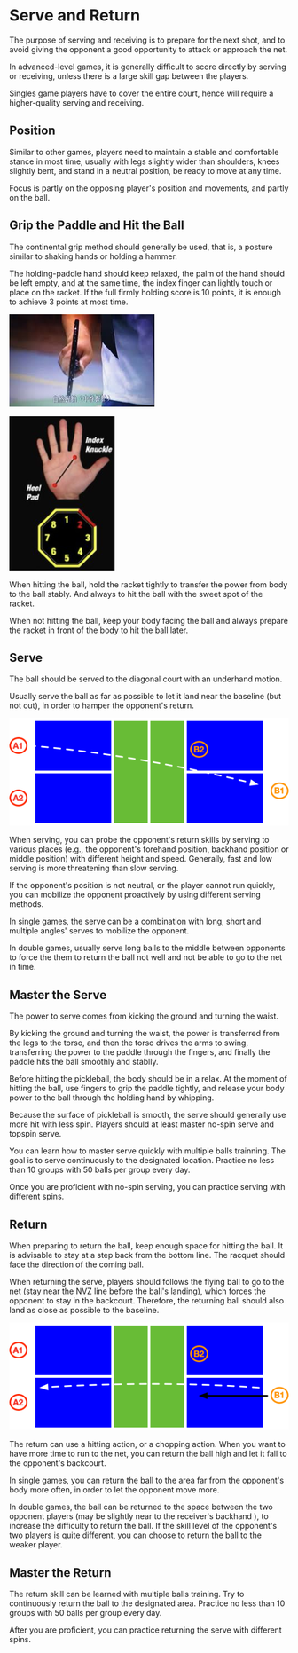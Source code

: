 # Serve and Return

The purpose of serving and receiving is to prepare for the next shot, and to avoid giving the opponent a good opportunity to attack or approach the net.

In advanced-level games, it is generally difficult to score directly by serving or receiving, unless there is a large skill gap between the players.

Singles game players have to cover the entire court, hence will require a higher-quality serving and receiving.

## Position

Similar to other games, players need to maintain a stable and comfortable stance in most time, usually with legs slightly wider than shoulders, knees slightly bent, and stand in a neutral position, be ready to move at any time. 

Focus is partly on the opposing player's position and movements, and partly on the ball.

## Grip the Paddle and Hit the Ball

The continental grip method should generally be used, that is, a posture similar to shaking hands or holding a hammer.

The holding-paddle hand should keep relaxed, the palm of the hand should be left empty, and at the same time, the index finger can lightly touch or place on the racket. If the full firmly holding score is 10 points, it is enough to achieve 3 points at most time.

![hold-paddle](_images/hold-paddle.png)

![hold-paddle-angle](_images/hold-paddle-angle.png)

When hitting the ball, hold the racket tightly to transfer the power from body to the ball stably. And always to hit the ball with the sweet spot of the racket.

When not hitting the ball, keep your body facing the ball and always prepare the racket in front of the body to hit the ball later.

## Serve

The ball should be served to the diagonal court with an underhand motion. 

Usually serve the ball as far as possible to let it land near the baseline (but not out), in order to hamper the opponent's return.

![Double Serve](_images/double-serve.png)

When serving, you can probe the opponent's return skills by serving to various places (e.g., the opponent's forehand position, backhand position or middle position) with different height and speed. Generally, fast and low serving is more threatening than slow serving.

If the opponent's position is not neutral, or the player cannot run quickly, you can mobilize the opponent proactively by using different serving methods.

In single games, the serve can be a combination with long, short and multiple angles' serves to mobilize the opponent.

In double games, usually serve long balls to the middle between opponents to force the them to return the ball not well and not be able to go to the net in time.

## Master the Serve

The power to serve comes from kicking the ground and turning the waist.

By kicking the ground and turning the waist, the power is transferred from the legs to the torso, and then the torso drives the arms to swing, transferring the power to the paddle through the fingers, and finally the paddle hits the ball smoothly and stablly.

Before hitting the pickleball, the body should be in a relax. At the moment of hitting the ball, use fingers to grip the paddle tightly, and release your body power to the ball through the holding hand by whipping.

Because the surface of pickleball is smooth, the serve should generally use more hit with less spin. Players should at least master no-spin serve and topspin serve.

You can learn how to master serve quickly with multiple balls trainning. The goal is to serve continuously to the designated location. Practice no less than 10 groups with 50 balls per group every day.

Once you are proficient with no-spin serving, you can practice serving with different spins.

## Return
When preparing to return the ball, keep enough space for hitting the ball. It is advisable to stay at a step back from the bottom line. The racquet should face the direction of the coming ball.

When returning the serve, players should follows the flying ball to go to the net (stay near the NVZ line before the ball's landing), which forces the opponent to stay in the backcourt. Therefore, the returning ball should also land as close as possible to the baseline. 

![Double Receive](_images/double-receive.png)

The return can use a hitting action, or a chopping action. When you want to have more time to run to the net, you can return the ball high and let it fall to the opponent's backcourt.

In single games, you can return the ball to the area far from the opponent's body more often, in order to let the opponent move more.

In double games, the ball can be returned to the space between the two opponent players (may be slightly near to the receiver's backhand ), to increase the difficulty to return the ball. If the skill level of the opponent's two players is quite different, you can choose to return the ball to the weaker player.

## Master the Return

The return skill can be learned with multiple balls training. Try to continuously return the ball to the designated area. Practice no less than 10 groups with 50 balls per group every day.

After you are proficient, you can practice returning the serve with different spins.